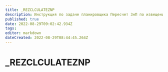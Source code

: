 ```yaml
---
title: _REZCLCULATEZNP
description: Инструкция по задаче планировщика Пересчет ЗнП по извещениям
published: true
date: 2022-08-29T09:02:42.934Z
tags: 
editor: markdown
dateCreated: 2022-08-29T08:44:45.264Z
---
```


# \_REZCLCULATEZNP

